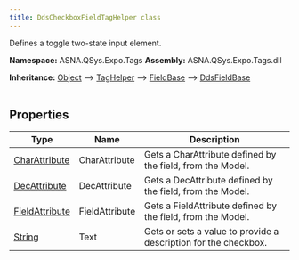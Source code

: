 ```yaml
---
title: DdsCheckboxFieldTagHelper class
---
```


Defines a toggle two-state input element.

**Namespace:** ASNA.QSys.Expo.Tags
**Assembly:** ASNA.QSys.Expo.Tags.dll

**Inheritance:** [Object](https://docs.microsoft.com/en-us/dotnet/api/system.object) --> [TagHelper](https://learn.microsoft.com/en-us/dotnet/api/microsoft.aspnetcore.razor.taghelpers.taghelper?view=aspnetcore-8.0) --> [FieldBase](/reference/model/qsys-expo-tags/field-base.html) --> [DdsFieldBase](/reference/model/qsys-expo-tags/dds-field-base.html)
<br>
<br>

## Properties

| Type | Name | Description
| --- | --- | --- 
| [CharAttribute](/reference/expo/qsys-expo-model/char-attribute.html) | CharAttribute | Gets a CharAttribute defined by the field, from the Model. |
| [DecAttribute](/reference/expo/qsys-expo-model/dec-attribute.html) | DecAttribute | Gets a DecAttribute defined by the field, from the Model. |
| [FieldAttribute](/reference/expo/qsys-expo-model/field-attribute.html) | FieldAttribute | Gets a FieldAttribute defined by the field, from the Model. |
| [String](https://learn.microsoft.com/en-us/dotnet/api/system.string?view=net-8.0) | Text | Gets or sets a value to provide a description for the checkbox. |
